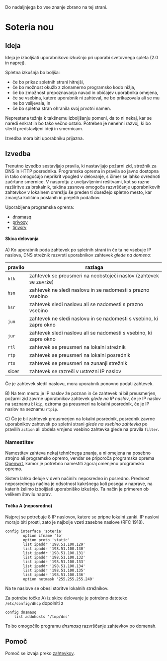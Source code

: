 Do nadaljnjega bo vse znanje zbrano na tej strani.

# Soteria nou

## Ideja

Ideja je izboljšati uporabnikovo izkušnjo pri uporabi svetovnega spleta (2.0 in naprej).

Spletna izkušnja bo boljša:
* če bo prikaz spletnih strani hitrejši,
* če bo možnost okužb z zlonamerno programsko kodo nižja,
* če bo zmožnost prepoznavanja navad in običajev uporabnika omejena,
* če se vsebina, katere uporabnik ni zahteval, ne bo prikazovala ali se mu ne bo vsiljevala, in
* če bo spletna stran ohranila svoj prvotni namen.

Neprestana težnja k takšnemu izboljšanju pomeni, da to ni nekaj, kar se naredi enkrat in bo tako večno ostalo. Potreben je nenehni razvoj, ki bo sledil predstavljeni ideji in smernicam.

Izvedba mora biti uporabniku prijazna.

## Izvedba

Trenutno izvedbo sestavljajo pravila, ki nastavljajo požarni zid, strežnik za DNS in HTTP posrednika. Programska oprema in pravila so javno dostopna in tako omogočajo neprikrit vpogled v delovanje, s čimer se lahko ovrednoti začrtane smernice. V nasprotju z uveljavljenimi rešitvami, kot so razne razširitve za brskalnik, takšna zasnova omogoča razvrščanje uporabnikovih zahtevkov v lokalnem omrežju še preden ti dosežejo spletno mesto, kar zmanjša količino poslanih in prejetih podatkov.

Uporabljena programska oprema:
* [dnsmasq](http://www.thekelleys.org.uk/dnsmasq/doc.html)
* [privoxy](https://www.privoxy.org/)
* [tinysrv](https://github.com/jaka/tinysrv/)

#### Skica delovanja

A) Ko uporabnik poda zahtevek po spletnih strani in če ta ne vsebuje IP naslova, DNS strežnik razvrsti uporabnikov zahtevek _glede na domeno_:

| pravilo | razlaga |
|---|---|
| `blk` | zahtevek se preusmeri na neobstoječi naslov (zahtevek se zavrže) |
| `hsn` | zahtevek ne sledi naslovu in se nadomesti s prazno vsebino |
| `hsr` | zahtevek sledi naslovu ali se nadomesti s prazno vsebino |
| `jun` | zahtevek ne sledi naslovu in se nadomesti s vsebino, ki zapre okno |
| `jur` | zahtevek sledi naslovu ali se nadomesti s vsebino, ki zapre okno |
| `rtl` | zahtevek se preusmeri na lokalni strežnik |
| `rtp` | zahtevek se preusmeri na lokalni posrednik |
| `rts` | zahtevek se preusmeri na zunanji strežnik |
| sicer | zahtevek se razreši v ustrezni IP naslov |

Če je zahtevek sledil naslovu, mora uporabnik ponovno podati zahtevek.

B) Na tem mestu je IP naslov že poznan in če zahtevek ni bil preusmerjen, požarni zid zavrne uporabnikov zahtevek _glede na IP naslov_, če je IP naslov na seznamu `blkip`, oziroma ga preusmeri na lokalni posrednik, če je IP naslov na seznamu `rtpip`.

C) Če je bil zahtevek preusmerjen na lokalni posrednik, posrednik zavrne uporabnikov zahtevek po spletni strani _glede na vsebino zahtevka_ po pravilih `action` ali obdela vrnjeno vsebino zahtevka glede na pravila `filter`. 

### Namestitev

Namestitev zahteva nekaj tehničnega znanja, a ni omejena na posebno strojno ali programsko opremo, vendar se priporoča programska oprema [Openwrt](https://openwrt.org/), kamor je potrebno namestiti zgoraj omenjeno programsko opremo.

Sistem lahko deluje v dveh načinih: neposredno in posredno. Prednost neposrednega načina je odsotnost kakršnega koli posega v naprave, na katerih želimo izboljšati uporabniško izkušnjo. Ta način je primeren ob velikem številu naprav.

#### Točka A (neposredno)

Najprej se potrebuje 8 IP naslovov, katere se pripne lokalni zanki. IP naslovi morajo biti prosti, zato je najbolje vzeti zasebne naslove (RFC 1918).
```
config interface 'soteria'
        option ifname 'lo'
        option proto 'static'
        list ipaddr '198.51.100.129'
        list ipaddr '198.51.100.130'
        list ipaddr '198.51.100.131'
        list ipaddr '198.51.100.132'
        list ipaddr '198.51.100.133'
        list ipaddr '198.51.100.134'
        list ipaddr '198.51.100.135'
        list ipaddr '198.51.100.136'
        option netmask '255.255.255.240'
```
Na te naslove se obesi storitve lokalnih strežnikov.

Za potrebe točke A) iz skice delovanje je potrebno datoteko `/etc/config/dhcp` dopolniti z
```
config dnsmasq
	list addnhosts '/tmp/dns'
```
To bo omogočilo programu _dnsmasq_ razvrščanje zahtevkov po domenah.

## Pomoč

Pomoč se izvaja preko [zahtevkov](https://github.com/soteria-nou/installation/issues).
